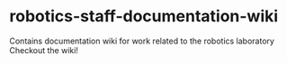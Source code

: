 # robotics-staff-documentation-wiki
Contains documentation wiki for work related to the robotics laboratory 
Checkout the wiki!
